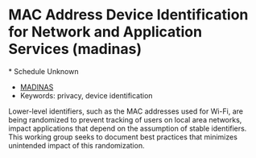 # MAC Address Device Identification for Network and Application Services (madinas)
<IETFschedule>* Schedule Unknown</IETFschedule>
* [MADINAS](https://datatracker.ietf.org/group/madinas/about/)
*  Keywords: privacy, device identification

Lower-level identifiers, such as the MAC addresses used for Wi-Fi, are being randomized to prevent tracking of users on local area networks, impact applications that depend on the assumption of stable identifiers. This working group seeks to document best practices that minimizes unintended impact of this randomization.
